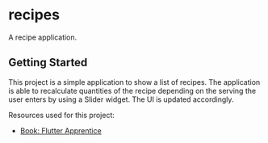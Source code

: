 # recipes

A recipe application.

## Getting Started

This project is a simple application to show a list of recipes.
The application is able to recalculate quantities of the recipe depending on the serving the user enters by using a Slider widget. The UI is updated accordingly.

Resources used for this project:

- [Book: Flutter Apprentice](https://www.raywenderlich.com/books/flutter-apprentice/v2.0/chapters/2-hello-flutter)

